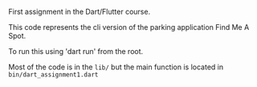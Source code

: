 First assignment in the Dart/Flutter course.

This code represents the cli version of the parking application Find Me A Spot.

To run this using 'dart run' from the root.

Most of the code is in the `lib/` but the main function is located in `bin/dart_assignment1.dart`
